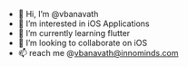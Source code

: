 - 👋 Hi, I’m @vbanavath
- 👀 I’m interested in iOS Applications
- 🌱 I’m currently learning flutter
- 💞️ I’m looking to collaborate on iOS
- 📫 reach me @vbanavath@innominds.com

<!---
vbanavath/vbanavath is a ✨ special ✨ repository because its `README.md` (this file) appears on your GitHub profile.
You can click the Preview link to take a look at your changes.
--->
